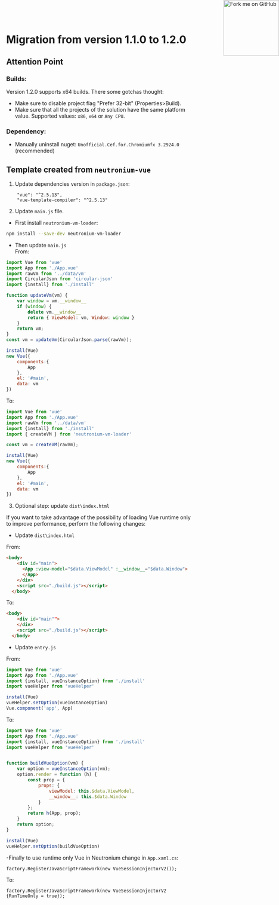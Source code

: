 <a href="https://github.com/NeutroniumCore/Neutronium" target="_blank">
  <img
    style="position: fixed; top: 0; right: 0; border: 0; z-index:99999"
    width="149"
    height="149"
    src="https://github.blog/wp-content/uploads/2008/12/forkme_right_gray_6d6d6d.png?resize=149%2C149"
    class="attachment-full size-full"
    alt="Fork me on GitHub"
    data-recalc-dims="1"
  />
</a>

# Migration from version 1.1.0 to 1.2.0

## Attention Point
### Builds:

Version 1.2.0 supports x64 builds. There some gotchas thought:

- Make sure to disable project flag "Prefer 32-bit" (Properties>Build). 
- Make sure that all the projects of the solution have the same platform value. Supported values: `x86`, `x64` or `Any CPU`.

### Dependency:

- Manually uninstall nuget: `Unofficial.Cef.for.Chromiumfx 3.2924.0` (recommended)

## Template created from `neutronium-vue`

1) Update dependencies version in `package.json`:

```
    "vue": "^2.5.13",
    "vue-template-compiler": "^2.5.13"
```

2) Update `main.js` file.
- First install `neutronium-vm-loader`:

```bash
npm install --save-dev neutronium-vm-loader
```

- Then update `main.js`<br>
From:

```js
import Vue from 'vue'
import App from './App.vue'
import rawVm from '../data/vm'
import CircularJson from 'circular-json'
import {install} from './install'

function updateVm(vm) {
    var window = vm.__window__
    if (window) {
        delete vm.__window__
        return { ViewModel: vm, Window: window }
    }
    return vm;
}
const vm = updateVm(CircularJson.parse(rawVm));

install(Vue)
new Vue({
    components:{
        App
    },
    el: '#main',
    data: vm
})
```

To:
```js
import Vue from 'vue'
import App from './App.vue'
import rawVm from '../data/vm'
import {install} from './install'
import { createVM } from 'neutronium-vm-loader'

const vm = createVM(rawVm);

install(Vue)
new Vue({
    components:{
        App
    },
    el: '#main',
    data: vm
})
```

3) Optional step: update `dist\index.html`

If you want to take advantage of the possibility of loading Vue runtime only to improve performance, perform the following changes:

- Update `dist\index.html`

From:
```HTML
<body>
    <div id="main">
      <App :view-model="$data.ViewModel" :__window__="$data.Window">
      </App>
    </div>
    <script src="./build.js"></script>
  </body>
```

To:
```HTML
<body>
    <div id="main"">
    </div>
    <script src="./build.js"></script>
  </body>
```

- Update `entry.js`

From:
```js
import Vue from 'vue'
import App from './App.vue'
import {install, vueInstanceOption} from './install'
import vueHelper from 'vueHelper'

install(Vue)
vueHelper.setOption(vueInstanceOption)
Vue.component('app', App)
```

To:
```js
import Vue from 'vue'
import App from './App.vue'
import {install, vueInstanceOption} from './install'
import vueHelper from 'vueHelper'


function buildVueOption(vm) {
    var option = vueInstanceOption(vm);
    option.render = function (h) {
        const prop = {
            props: {
                viewModel: this.$data.ViewModel,
                __window__: this.$data.Window
            }
        };
        return h(App, prop);
    }
    return option;
}

install(Vue)
vueHelper.setOption(buildVueOption)
```

-Finally to use runtime only Vue in Neutronium change in `App.xaml.cs`:

```CSharp
factory.RegisterJavaScriptFramework(new VueSessionInjectorV2());
```

To:
```CSharp
factory.RegisterJavaScriptFramework(new VueSessionInjectorV2 {RunTimeOnly = true});
```